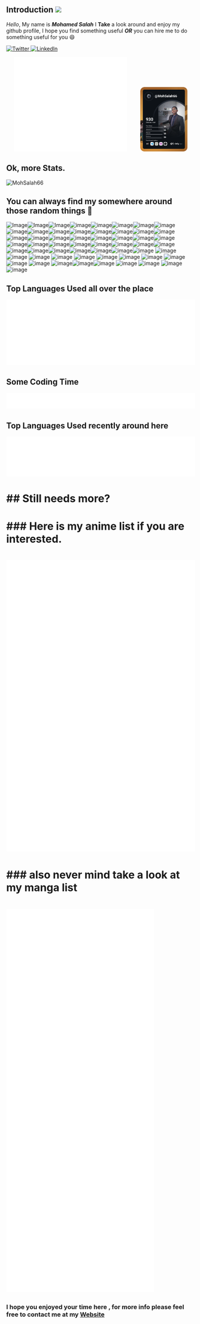 ## Introduction ![](https://hit.yhype.me/github/profile?user_id=4747488)

_Hello_,
My name is **_Mohamed Salah_** I **Take** a look around and enjoy my github profile, I hope you find something useful **_OR_** you can hire me to do something useful for you :smile:

<div>
  <a href="https://twitter.com/mohSalah66">
    <img
      src="https://img.shields.io/twitter/follow/omBratteng?label=Twitter&logo=twitter&style=flat-square&color=1da1f2&logoColor=ffffff"
      alt="Twitter"
    />
  </a>
  <a href="https://github.com/mohSalah66">
    <img
      src="https://img.shields.io/static/v1?logo=linkedin&style=flat-square&color=0072b1&label=LinkedIn&message=%E2%98%86"
      alt="LinkedIn"
    />
  </a>
</div>

<p align="center">
  <img alt="Profile Overview" src="https://raw.githubusercontent.com/mohSalah66/mohSalah66/master/res/mohsalah66.profile.overview.svg" width="60%">
&nbsp; &nbsp; &nbsp; &nbsp;
  <img alt="Statistics" src="https://raw.githubusercontent.com/mohSalah66/mohSalah66/master/res/mohsalah66.devcard.svg" width="25%">
</p>

## Ok, more Stats.

![MohSalah66](https://github-readme-stats.vercel.app/api?username=mohsalah66&theme=radical&show_icons=true&include_all_commits=true&count_private=true)


## You can always find my somewhere around those random things :superhero:

![Image](https://img.shields.io/badge/Medium-12100E?style=for-the-badge&logo=medium&logoColor=white)![Image](https://img.shields.io/badge/Medium-12100E?style=for-the-badge&logo=medium&logoColor=white)![Image](https://img.shields.io/badge/Bitcoin-000000?style=for-the-badge&logo=bitcoin&logoColor=white)![image](https://img.shields.io/badge/Ethereum-3C3C3D?style=for-the-badge&logo=Ethereum&logoColor=white)![image](https://img.shields.io/badge/MySQL-005C84?style=for-the-badge&logo=mysql&logoColor=white)![image](https://img.shields.io/badge/PostgreSQL-316192?style=for-the-badge&logo=postgresql&logoColor=white)![image](https://img.shields.io/badge/redis-%23DD0031.svg?&style=for-the-badge&logo=redis&logoColor=white)![image](https://img.shields.io/badge/MongoDB-4EA94B?style=for-the-badge&logo=mongodb&logoColor=white)![image](https://img.shields.io/badge/Adobe%20XD-470137?style=for-the-badge&logo=Adobe%20XD&logoColor=#FF61F6)![image](https://img.shields.io/badge/Codecademy-FFF0E5?style=for-the-badge&logo=codecademy&logoColor=303347)![image](https://img.shields.io/badge/Aiqfome-7A1FA2?style=for-the-badge&logo=aiqfome&logoColor=white)![image](https://img.shields.io/badge/Grab-00B14F?style=for-the-badge&logo=grab&logoColor=white)![image](https://img.shields.io/badge/.NET-512BD4?style=for-the-badge&logo=dotnet&logoColor=white)![image](https://img.shields.io/badge/Angular-DD0031?style=for-the-badge&logo=angular&logoColor=white)![image](https://img.shields.io/badge/Apache-D22128?style=for-the-badge&logo=Apache&logoColor=white)![image](https://img.shields.io/badge/Babel-F9DC3E?style=for-the-badge&logo=babel&logoColor=white)![image](https://img.shields.io/badge/Bootstrap-563D7C?style=for-the-badge&logo=bootstrap&logoColor=white)![image](https://img.shields.io/badge/Docker-2CA5E0?style=for-the-badge&logo=docker&logoColor=white)![image](https://img.shields.io/badge/Django-092E20?style=for-the-badge&logo=django&logoColor=green)![image](https://img.shields.io/badge/Flask-000000?style=for-the-badge&logo=flask&logoColor=white)![image](https://img.shields.io/badge/gradle-02303A?style=for-the-badge&logo=gradle&logoColor=white)![image](https://img.shields.io/badge/Gulp-CF4647?style=for-the-badge&logo=gulp&logoColor=white)![image](https://img.shields.io/badge/Jest-C21325?style=for-the-badge&logo=jest&logoColor=white)![image](https://img.shields.io/badge/JWT-000000?style=for-the-badge&logo=JSON%20web%20tokens&logoColor=white)![image](https://img.shields.io/badge/kubernetes-326ce5.svg?&style=for-the-badge&logo=kubernetes&logoColor=white)![image](https://img.shields.io/badge/Laravel-FF2D20?style=for-the-badge&logo=laravel&logoColor=white)![image](https://img.shields.io/badge/Nginx-009639?style=for-the-badge&logo=nginx&logoColor=white)![image](https://img.shields.io/badge/Microsoft-666666?style=for-the-badge&logo=microsoft&logoColor=white)![image](https://img.shields.io/badge/Node.js-339933?style=for-the-badge&logo=nodedotjs&logoColor=white)![image](https://img.shields.io/badge/npm-CB3837?style=for-the-badge&logo=npm&logoColor=white)![image](https://img.shields.io/badge/NuGet-004880?style=for-the-badge&logo=nuget&logoColor=white)![image](https://img.shields.io/badge/Android_Studio-3DDC84?style=for-the-badge&logo=android-studio&logoColor=white)![image](https://img.shields.io/badge/Visual_Studio-5C2D91?style=for-the-badge&logo=visual%20studio&logoColor=white)![image](https://img.shields.io/badge/Visual_Studio_Code-0078D4?style=for-the-badge&logo=visual%20studio%20code&logoColor=white)![image](https://img.shields.io/badge/C%23-239120?style=for-the-badge&logo=c-sharp&logoColor=white)![image](https://img.shields.io/badge/Dart-0175C2?style=for-the-badge&logo=dart&logoColor=white)![image](https://img.shields.io/badge/Java-ED8B00?style=for-the-badge&logo=java&logoColor=white)![image](https://img.shields.io/badge/Go-00ADD8?style=for-the-badge&logo=go&logoColor=white)![image](https://img.shields.io/badge/JavaScript-323330?style=for-the-badge&logo=javascript&logoColor=F7DF1E) ![image](https://img.shields.io/badge/Microsoft_Edge-0078D7?style=for-the-badge&logo=Microsoft-edge&logoColor=white)![image](https://img.shields.io/badge/windows%20terminal-4D4D4D?style=for-the-badge&logo=windows%20terminal&logoColor=white)
![image](https://img.shields.io/badge/GIT-E44C30?style=for-the-badge&logo=git&logoColor=white)
![image](https://img.shields.io/badge/YouTube-FF0000?style=for-the-badge&logo=youtube&logoColor=white)
![image](https://img.shields.io/badge/SoundCloud-FF3300?style=for-the-badge&logo=soundcloud&logoColor=white)
![image](https://img.shields.io/badge/Twitter-1DA1F2?style=for-the-badge&logo=twitter&logoColor=white)
![image](https://img.shields.io/badge/Reddit-FF4500?style=for-the-badge&logo=reddit&logoColor=white)
![image](https://img.shields.io/badge/GitHub-100000?style=for-the-badge&logo=github&logoColor=white)
![image](https://img.shields.io/badge/Raspberry%20Pi-A22846?style=for-the-badge&logo=Raspberry%20Pi&logoColor=white)
![image](https://img.shields.io/badge/Windows_95-008080?style=for-the-badge&logo=windows-95&logoColor=white)
![image](https://img.shields.io/badge/Ubuntu-E95420?style=for-the-badge&logo=ubuntu&logoColor=white)
![image](https://img.shields.io/badge/Linux-FCC624?style=for-the-badge&logo=linux&logoColor=black)![image](https://img.shields.io/badge/Debian-A81D33?style=for-the-badge&logo=debian&logoColor=white)![image](https://img.shields.io/badge/Flutter-02569B?style=for-the-badge&logo=flutter&logoColor=white)
![image](https://img.shields.io/badge/Kotlin-0095D5?&style=for-the-badge&logo=kotlin&logoColor=white)
![image](https://img.shields.io/badge/TypeScript-007ACC?style=for-the-badge&logo=typescript&logoColor=white)
![image](https://img.shields.io/badge/Python-FFD43B?style=for-the-badge&logo=python&logoColor=blue)
![image](https://img.shields.io/badge/PHP-777BB4?style=for-the-badge&logo=php&logoColor=white)

## Top Languages Used all over the place

![Metrics](/res/mohsalah66.languages.details.svg)

## Some Coding Time

![Metrics](/res/mohsalah66.habits.charts.svg)

## Top Languages Used recently around here

![Metrics](/res/mohsalah66.languages.recent.svg)

# ## Still needs more?

# ### Here is my anime list if you are interested.

# ![Metrics](/res/mohsalah66.anilist.svg)

# ### also never mind take a look at my manga list

# ![Metrics](/res/mohsalah66.anilist.manga.svg)

### I hope you enjoyed your time here , for more info please feel free to contact me at my [Website](https://mohsalah.net)
